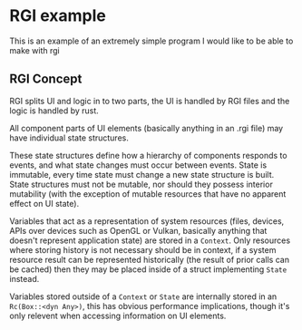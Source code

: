 # RGI example
This is an example of an extremely simple program I would like to be able to make with rgi

## RGI Concept
RGI splits UI and logic in to two parts, the UI is handled by RGI files and the logic is handled by rust.

All component parts of UI elements (basically anything in an .rgi file) may have individual state structures.

These state structures define how a hierarchy of components responds to events, and what state changes must 
occur between events. State is immutable, every time state must change a new state structure is built.
State structures must not be mutable, nor should they possess interior mutability (with the exception of mutable resources that have no apparent effect on UI state).

Variables that act as a representation of system resources (files, devices, APIs over devices such as OpenGL or Vulkan, basically anything that doesn't represent application state) are stored in a `Context`. Only resources where storing history is not necessary should be in context, if a system resource result can be represented historically (the result of prior calls can be cached) then they may be placed inside of a struct implementing `State` instead.

Variables stored outside of a `Context` or `State` are internally stored in an `Rc(Box::<dyn Any>)`, this has obvious performance implications, though it's only relevent when accessing information on UI elements.
